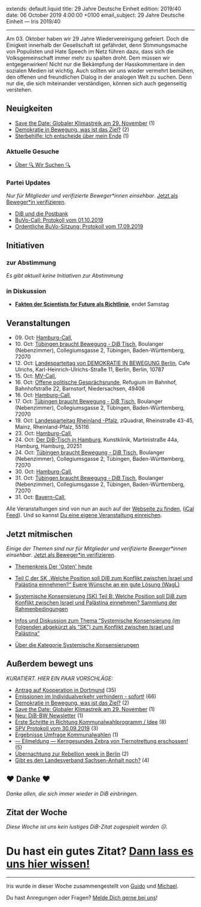 
extends: default.liquid
title: 29 Jahre Deutsche Einheit
edition: 2019/40
date: 06 October 2019 4:00:00 +0100
email_subject: 29 Jahre Deutsche Einheit — Iris 2019/40

---
Am 03. Oktober haben wir 29 Jahre Wiedervereinigung gefeiert. Doch die Einigkeit innerhalb der Gesellschaft ist gefährdet, denn Stimmungsmache von Populisten und Hate Speech im Netz führen dazu, dass sich die Volksgemeinschaft immer mehr zu spalten droht. Dem müssen wir entgegenwirken! Nicht nur die Bekämpfung der Hasskommentare in den sozialen Medien ist wichtig. Auch sollten wir uns wieder vermehrt bemühen, den offenen und freundlichen Dialog in der analogen Welt zu suchen. Denn nur die, die sich miteinander verständigen, können sich auch gegenseitig verstehen.

## Neuigkeiten

 - [Save the Date: Globaler Klimastreik am 29. November](https://marktplatz.bewegung.jetzt/t/save-the-date-globaler-klimastreik-am-29-november/31884) (1)
 - [Demokratie in Bewegung, was ist das Ziel?](https://marktplatz.bewegung.jetzt/t/demokratie-in-bewegung-was-ist-das-ziel/31853) (2)
 - [Sterbehilfe: Ich entscheide über mein Ende](https://marktplatz.bewegung.jetzt/t/sterbehilfe-ich-entscheide-ueber-mein-ende/31827) (1)

### Aktuelle Gesuche

 - [Über 🔍 Wir Suchen 🔍](https://marktplatz.bewegung.jetzt/t/ueber-wir-suchen/8837)

### Partei Updates

_Nur für Mitglieder und verifizierte Beweger\*innen einsehbar_. [Jetzt als Beweger\*in verifizieren](https://bewegung.jetzt/bewegerin-werden/).

 - [DiB und die Postbank](https://marktplatz.bewegung.jetzt/t/dib-und-die-postbank/31874)
 - [BuVo-Call: Protokoll vom 01.10.2019](https://marktplatz.bewegung.jetzt/t/buvo-call-protokoll-vom-01-10-2019/31861)
 - [Ordentliche BuVo-Sitzung: Protokoll vom 17.09.2019](https://marktplatz.bewegung.jetzt/t/ordentliche-buvo-sitzung-protokoll-vom-17-09-2019/31648)

## Initiativen

### zur Abstimmung
_Es gibt aktuell keine Initiativen zur Abstimmung_

### in Diskussion
 - **[Fakten der Scientists for Future als Richtlinie](https://abstimmen.bewegung.jetzt/initiative/279-fakten-der-scientists-for-future-als-richtlinie)**, endet Samstag


## Veranstaltungen

 - 09.&nbsp;Oct: [Hamburg-Call](https://bewegung.jetzt/veranstaltungen/hamburg-call-2-2019-10-09/), 
 - 10.&nbsp;Oct: [Tübingen braucht Bewegung - DiB Tisch](https://bewegung.jetzt/veranstaltungen/tuebingen-braucht-bewegung-dib-tisch-2019-10-10/), Boulanger (Nebenzimmer), Collegiumsgasse 2, Tübingen, Baden-Württemberg, 72070
 - 12.&nbsp;Oct: [Landesparteitag von DEMOKRATIE IN BEWEGUNG Berlin](https://bewegung.jetzt/veranstaltungen/landesparteitag-von-demokratie-in-bewegung-berlin/), Cafe Ulrichs, Karl-Heinrich-Ulrichs-Straße 11, Berlin, Berlin, 10787
 - 15.&nbsp;Oct: [MV-Call](https://bewegung.jetzt/veranstaltungen/mv-call/), 
 - 16.&nbsp;Oct: [Offene politische Gesprächsrunde](https://bewegung.jetzt/veranstaltungen/offene-politische-gespraechsrunde-2019-10-16/), Refugium im Bahnhof, Bahnhofstraße 22, Barnstorf, Niedersachsen, 49406
 - 16.&nbsp;Oct: [Hamburg-Call](https://bewegung.jetzt/veranstaltungen/hamburg-call-2-2019-10-16/), 
 - 17.&nbsp;Oct: [Tübingen braucht Bewegung - DiB Tisch](https://bewegung.jetzt/veranstaltungen/tuebingen-braucht-bewegung-dib-tisch-2019-10-17/), Boulanger (Nebenzimmer), Collegiumsgasse 2, Tübingen, Baden-Württemberg, 72070
 - 19.&nbsp;Oct: [Landesparteitag Rheinland -Pfalz](https://bewegung.jetzt/veranstaltungen/landesparteitag-rheinland-pfalz/), zQuadrat, Rheinstraße 43-45, Mainz, Rheinland-Pfalz, 55116
 - 23.&nbsp;Oct: [Hamburg-Call](https://bewegung.jetzt/veranstaltungen/hamburg-call-2-2019-10-23/), 
 - 24.&nbsp;Oct: [Der DiB-Tisch in Hamburg](https://bewegung.jetzt/veranstaltungen/der-dib-tisch-in-hamburg-2019-10-24/), Kunstklinik, Martinistraße 44a, Hamburg, Hamburg, 20251
 - 24.&nbsp;Oct: [Tübingen braucht Bewegung - DiB Tisch](https://bewegung.jetzt/veranstaltungen/tuebingen-braucht-bewegung-dib-tisch-2019-10-24/), Boulanger (Nebenzimmer), Collegiumsgasse 2, Tübingen, Baden-Württemberg, 72070
 - 30.&nbsp;Oct: [Hamburg-Call](https://bewegung.jetzt/veranstaltungen/hamburg-call-2-2019-10-30/), 
 - 31.&nbsp;Oct: [Tübingen braucht Bewegung - DiB Tisch](https://bewegung.jetzt/veranstaltungen/tuebingen-braucht-bewegung-dib-tisch-2019-10-31/), Boulanger (Nebenzimmer), Collegiumsgasse 2, Tübingen, Baden-Württemberg, 72070
 - 31.&nbsp;Oct: [Bayern-Call](https://bewegung.jetzt/veranstaltungen/bayern-call-2019-10-31/), 


Alle Veranstaltungen sind von nun an auch auf der [Webseite zu finden](https://bewegung.jetzt/veranstaltungen/), ([iCal Feed](https://bewegung.jetzt/?ical=1)). Und so kannst [Du eine eigene Veranstaltung einreichen](https://marktplatz.bewegung.jetzt/t/eine-veranstaltung-auf-der-webseite-einreichen/21379).

## Jetzt mitmischen

_Einige der Themen sind nur für Mitglieder und verifizierte Beweger\*innen einsehbar_. [Jetzt als Beweger\*in verifizieren](https://bewegung.jetzt/bewegerin-werden/).

 - [Themenkreis Der 'Osten' heute](https://marktplatz.bewegung.jetzt/t/themenkreis-der-osten-heute/20162)

 - [Teil C der SK „Welche Position soll DiB zum Konflikt zwischen Israel und Palästina einnehmen?“ Euere Wünsche an ein gute Lösung (WagL)](https://marktplatz.bewegung.jetzt/t/teil-c-der-sk-welche-position-soll-dib-zum-konflikt-zwischen-israel-und-palaestina-einnehmen-euere-wuensche-an-ein-gute-loesung-wagl/23423)
 - [Systemische Konsensierung (SK) Teil B: Welche Position soll DiB zum Konflikt zwischen Israel und Palästina einnehmen? Sammlung der Rahmenbedingungen](https://marktplatz.bewegung.jetzt/t/systemische-konsensierung-sk-teil-b-welche-position-soll-dib-zum-konflikt-zwischen-israel-und-palaestina-einnehmen-sammlung-der-rahmenbedingungen/22729)
 - [Infos und Diskussion zum Thema “Systemische Konsensierung (im Folgenden abgekürzt als “SK”) zum Konflikt zwischen Israel und Palästina”](https://marktplatz.bewegung.jetzt/t/infos-und-diskussion-zum-thema-systemische-konsensierung-im-folgenden-abgekuerzt-als-sk-zum-konflikt-zwischen-israel-und-palaestina/20677)
 - [Über die Kategorie Systemische Konsensierungen](https://marktplatz.bewegung.jetzt/t/ueber-die-kategorie-systemische-konsensierungen/12555)


## Außerdem bewegt uns

_KURATIERT. HIER EIN PAAR VORSCHLÄGE:_
 - [Antrag auf Kooperation in Dortmund](https://marktplatz.bewegung.jetzt/t/antrag-auf-kooperation-in-dortmund/31862) (35)
 - [Emissionen im Individualverkehr verhindern - sofort!](https://marktplatz.bewegung.jetzt/t/emissionen-im-individualverkehr-verhindern-sofort/31797) (66)
 - [Demokratie in Bewegung, was ist das Ziel?](https://marktplatz.bewegung.jetzt/t/demokratie-in-bewegung-was-ist-das-ziel/31853) (2)
 - [Save the Date: Globaler Klimastreik am 29. November](https://marktplatz.bewegung.jetzt/t/save-the-date-globaler-klimastreik-am-29-november/31884) (1)
 - [Neu: DiB-BW Newsletter](https://marktplatz.bewegung.jetzt/t/neu-dib-bw-newsletter/31817) (1)
 - [Erste Schritte in Richtung Kommunalwahlprogramm / Idee](https://marktplatz.bewegung.jetzt/t/erste-schritte-in-richtung-kommunalwahlprogramm-idee/31860) (8)
 - [SPV Protokoll vom 30.09.2019](https://marktplatz.bewegung.jetzt/t/spv-protokoll-vom-30-09-2019/31819) (3)
 - [Ergebnisse Umfrage Kommunalwahlen](https://marktplatz.bewegung.jetzt/t/ergebnisse-umfrage-kommunalwahlen/31859) (1)
 - [— Eilmeldung — Kerngesundes Zebra von Tiernotrettung erschossen!](https://marktplatz.bewegung.jetzt/t/eilmeldung-kerngesundes-zebra-von-tiernotrettung-erschossen/31858) (5)
 - [Übernachtung zur Rebellion week in Berlin](https://marktplatz.bewegung.jetzt/t/uebernachtung-zur-rebellion-week-in-berlin/31814) (2)
 - [Gibt es den Landesverband Sachsen-Anhalt noch?](https://marktplatz.bewegung.jetzt/t/gibt-es-den-landesverband-sachsen-anhalt-noch/31809) (4)

## ❤️ Danke ❤️
_Danke allen, die sich immer wieder in DiB einbringen._

## Zitat der Woche
_Diese Woche ist uns kein lustiges DiB-Zitat zugespielt worden ☹._

Du hast ein gutes Zitat? [Dann lass es uns hier wissen!](https://marktplatz.bewegung.jetzt/t/lustige-dib-zitate/10175)
=======



---

Iris wurde in dieser Woche zusammengestellt von [Guido](https://marktplatz.bewegung.jetzt/u/Guido/) und [Michael](https://marktplatz.bewegung.jetzt/u/MichaelVoss/).

Du hast Anregungen oder Fragen? [Melde Dich gerne bei uns](https://marktplatz.bewegung.jetzt/t/neu-iris-die-woechtliche-zusammenfasssung-zum-sonntagsbrunch/10990)!

